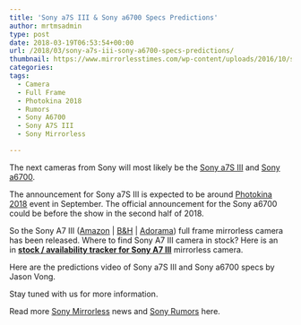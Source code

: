 ```yaml
---
title: 'Sony a7S III & Sony a6700 Specs Predictions'
author: mrtmsadmin
type: post
date: 2018-03-19T06:53:54+00:00
url: /2018/03/sony-a7s-iii-sony-a6700-specs-predictions/
thumbnail: https://www.mirrorlesstimes.com/wp-content/uploads/2016/10/sony-a7siii-rumors.jpg
categories:
tags:
  - Camera
  - Full Frame
  - Photokina 2018
  - Rumors
  - Sony A6700
  - Sony A7S III
  - Sony Mirrorless

---
```

The next cameras from Sony will most likely be the <a href="https://www.mirrorlesstimes.com/tags/sony-a7s-iii/" data-wpel-link="internal">Sony a7S III</a> and <a href="https://www.mirrorlesstimes.com/tags/sony-a6700/" data-wpel-link="internal">Sony a6700</a>.

The announcement for Sony a7S III is expected to be around <a href="https://www.mirrorlesstimes.com/tags/photokina-2018/" data-wpel-link="internal">Photokina 2018</a> event in September. The official announcement for the Sony a6700 could be before the show in the second half of 2018.

So the Sony A7 III (<a href="https://www.amazon.com/dp/B07B43WPVK/?tag=daicamnew-20" target="_blank" rel="noopener noreferrer nofollow" data-wpel-link="external" data-amzn-asin="B07B43WPVK">Amazon</a> | <a href="https://www.bhphotovideo.com/c/product/1394217-REG/sony_ilce_7m3_alpha_a7_iii_mirrorless.html/BI/20175/KBID/14249" target="_new" rel="nofollow" data-wpel-link="external">B&H</a> | <a href="https://adorama.evyy.net/c/63923/51926/1036?u=https%3A%2F%2Fwww.adorama.com%2Fisoa7m3.html" target="_new" rel="nofollow" data-wpel-link="external">Adorama</a>) full frame mirrorless camera has been released. Where to find Sony A7 III camera in stock? Here is an in [**stock / availability tracker for Sony A7 III**][1] mirrorless camera.<!--more-->

Here are the predictions video of Sony a7S III and Sony a6700 specs by Jason Vong.





Stay tuned with us for more information.

Read more <a href="https://www.mirrorlesstimes.com/tags/sony-mirrorless/" target="_blank" rel="noopener">Sony Mirrorless</a> news and <a href="https://www.dailycameranews.com/tag/sony-rumors/" target="_blank" rel="noopener">Sony Rumors</a> here.

 [1]: https://www.dailycameranews.com/2018/03/sony-a7-iii-stock-availability-tracker/